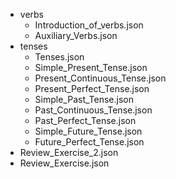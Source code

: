 - verbs
  - Introduction_of_verbs.json
  - Auxiliary_Verbs.json
- tenses
  - Tenses.json
  - Simple_Present_Tense.json
  - Present_Continuous_Tense.json
  - Present_Perfect_Tense.json
  - Simple_Past_Tense.json
  - Past_Continuous_Tense.json
  - Past_Perfect_Tense.json
  - Simple_Future_Tense.json
  - Future_Perfect_Tense.json
- Review_Exercise_2.json
- Review_Exercise.json